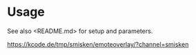 # Usage

See also <README.md> for setup and parameters.

<https://kcode.de/tmp/smisken/emoteoverlay/?channel=smisken>
